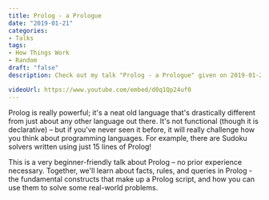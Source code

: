 ```yaml
---
title: Prolog - a Prologue
date: "2019-01-21"
categories:
- Talks
tags:
- How Things Work
- Random
draft: "false"
description: Check out my talk "Prolog - a Prologue" given on 2019-01-21.

videoUrl: https://www.youtube.com/embed/d0q1Qp24uf0
---
```

Prolog is really powerful; it's a neat old language that's drastically
different from just about any other language out there. It's not
functional (though it is declarative) – but if you've never seen it before,
it will really challenge how you think about programming languages. For
example, there are Sudoku solvers written using just 15 lines of Prolog!

This is a very beginner-friendly talk about Prolog – no prior experience
necessary. Together, we'll learn about facts, rules, and queries in Prolog -
the fundamental constructs that make up a Prolog script, and how you can
use them to solve some real-world problems.
